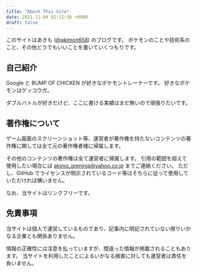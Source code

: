 ```yaml
---
title: "About This Site"
date: 2021-11-04 02:12:56 +0900
draft: false
---
```


このサイトはあきも ([@akimon658](https://twitter.com/Akimon658)) のブログです。
ポケモンのことや技術系のこと、その他どうでもいいことを書いていくつもりです。


## 自己紹介
Google と BUMP OF CHICKEN が好きなポケモントレーナーです。
好きなポケモンはゲッコウガ。

ダブルバトルが好きだけど、ここに書ける実績はまだ無いので頑張りたいです。


## 著作権について
ゲーム画面のスクリーンショット等、運営者が著作権を持たないコンテンツの著作権に関しては全て元の著作権者様に帰属します。

その他のコンテンツの著作権は全て運営者に帰属します。
引用の範囲を超えて使用したい場合には [akimo_greninja@yahoo.co.jp](mailto:akimo_greninja@yahoo.co.jp) までご連絡ください。
ただし、GitHub でライセンスが明示されているコード等はそちらに従って使用していただければ構いません。

なお、当サイトはリンクフリーです。


## 免責事項
当サイトは個人で運営しているものであり、記事内に明記されていない限りいかなる企業とも関係ありません。

情報の正確性には注意を払っていますが、間違った情報が掲載されることもあります。
当サイトを利用したことによるいかなる損害に対しても運営者は責任を負いません。
